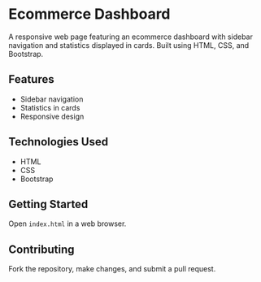 # Ecommerce Dashboard
A responsive web page featuring an ecommerce dashboard with sidebar navigation and statistics displayed in cards. Built using HTML, CSS, and Bootstrap.
## Features
- Sidebar navigation
- Statistics in cards
- Responsive design
## Technologies Used
- HTML
- CSS
- Bootstrap
## Getting Started
Open `index.html` in a web browser.
## Contributing
Fork the repository, make changes, and submit a pull request.
